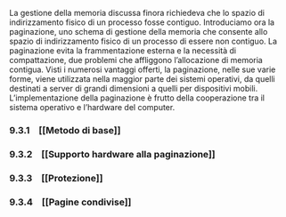 La gestione della memoria discussa finora richiedeva che lo spazio di indirizzamento fisico di un processo fosse contiguo. Introduciamo ora la paginazione, uno schema di gestione della memoria che consente allo spazio di indirizzamento fisico di un processo di essere non contiguo. La paginazione evita la frammentazione esterna e la necessità di compattazione, due problemi che affliggono l’allocazione di memoria contigua. Visti i numerosi vantaggi offerti, la paginazione, nelle sue varie forme, viene utilizzata nella maggior parte dei sistemi operativi, da quelli destinati a server di grandi dimensioni a quelli per dispositivi mobili. L’implementazione della paginazione è frutto della cooperazione tra il sistema operativo e l’hardware del computer.

### 9.3.1 [[Metodo di base]]
### 9.3.2 [[Supporto hardware alla paginazione]]
### 9.3.3 [[Protezione]]
### 9.3.4 [[Pagine condivise]]